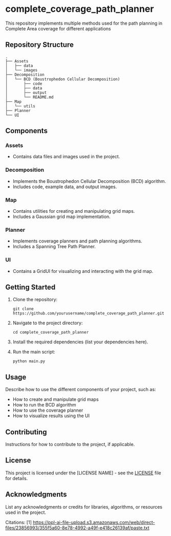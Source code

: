# complete_coverage_path_planner
This repository implements multiple methods used for the path planning in Complete Area coverage for different applications

## Repository Structure

```
.
├── Assets
│   ├── data
│   └── images
├── Decomposition
│   └── BCD (Boustrophedon Cellular Decomposition)
│       ├── code
│       ├── data
│       ├── output
│       └── README.md
├── Map
│   └── utils
├── Planner
└── UI
```

## Components

### Assets
- Contains data files and images used in the project.

### Decomposition
- Implements the Boustrophedon Cellular Decomposition (BCD) algorithm.
- Includes code, example data, and output images.

### Map
- Contains utilities for creating and manipulating grid maps.
- Includes a Gaussian grid map implementation.

### Planner
- Implements coverage planners and path planning algorithms.
- Includes a Spanning Tree Path Planner.

### UI
- Contains a GridUI for visualizing and interacting with the grid map.

## Getting Started

1. Clone the repository:
   ```
   git clone https://github.com/yourusername/complete_coverage_path_planner.git
   ```

2. Navigate to the project directory:
   ```
   cd complete_coverage_path_planner
   ```

3. Install the required dependencies (list your dependencies here).

4. Run the main script:
   ```
   python main.py
   ```

## Usage

Describe how to use the different components of your project, such as:

- How to create and manipulate grid maps
- How to run the BCD algorithm
- How to use the coverage planner
- How to visualize results using the UI

## Contributing

Instructions for how to contribute to the project, if applicable.

## License

This project is licensed under the [LICENSE NAME] - see the [LICENSE](LICENSE) file for details.

## Acknowledgments

List any acknowledgments or credits for libraries, algorithms, or resources used in the project.

Citations:
[1] https://ppl-ai-file-upload.s3.amazonaws.com/web/direct-files/23856993/355f5a60-8e78-4992-a49f-e418c26139af/paste.txt